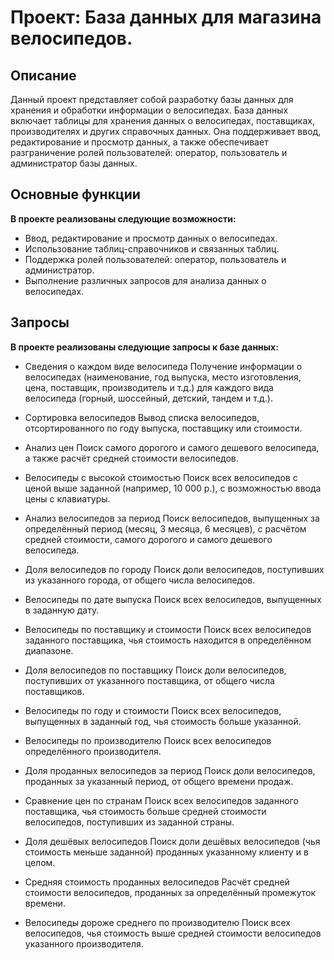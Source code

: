 # Проект: База данных для магазина велосипедов.

## Описание
Данный проект представляет собой разработку базы данных для хранения и обработки информации о велосипедах. База данных включает таблицы для хранения данных о велосипедах, поставщиках, производителях и других справочных данных. Она поддерживает ввод, редактирование и просмотр данных, а также обеспечивает разграничение ролей пользователей: оператор, пользователь и администратор базы данных.

## Основные функции
**В проекте реализованы следующие возможности:**
- Ввод, редактирование и просмотр данных о велосипедах.
- Использование таблиц-справочников и связанных таблиц.
- Поддержка ролей пользователей: оператор, пользователь и администратор.
- Выполнение различных запросов для анализа данных о велосипедах.

## Запросы
**В проекте реализованы следующие запросы к базе данных:**
- Сведения о каждом виде велосипеда
Получение информации о велосипедах (наименование, год выпуска, место изготовления, цена, поставщик, производитель и т.д.) для каждого вида велосипеда (горный, шоссейный, детский, тандем и т.д.).

- Сортировка велосипедов
Вывод списка велосипедов, отсортированного по году выпуска, поставщику или стоимости.

- Анализ цен
Поиск самого дорогого и самого дешевого велосипеда, а также расчёт средней стоимости велосипедов.

- Велосипеды с высокой стоимостью
Поиск всех велосипедов с ценой выше заданной (например, 10 000 р.), с возможностью ввода цены с клавиатуры.

- Анализ велосипедов за период
Поиск велосипедов, выпущенных за определённый период (месяц, 3 месяца, 6 месяцев), с расчётом средней стоимости, самого дорогого и самого дешевого велосипеда.

- Доля велосипедов по городу
Поиск доли велосипедов, поступивших из указанного города, от общего числа велосипедов.

- Велосипеды по дате выпуска
Поиск всех велосипедов, выпущенных в заданную дату.

- Велосипеды по поставщику и стоимости
Поиск всех велосипедов заданного поставщика, чья стоимость находится в определённом диапазоне.

- Доля велосипедов по поставщику
Поиск доли велосипедов, поступивших от указанного поставщика, от общего числа поставщиков.

- Велосипеды по году и стоимости
Поиск всех велосипедов, выпущенных в заданный год, чья стоимость больше указанной.

- Велосипеды по производителю
Поиск всех велосипедов определённого производителя.

- Доля проданных велосипедов за период
Поиск доли велосипедов, проданных за указанный период, от общего времени продаж.

- Сравнение цен по странам
Поиск всех велосипедов заданного поставщика, чья стоимость больше средней стоимости велосипедов, поступивших из заданной страны.

- Доля дешёвых велосипедов
Поиск доли дешёвых велосипедов (чья стоимость меньше заданной) проданных указанному клиенту и в целом.

- Средняя стоимость проданных велосипедов
Расчёт средней стоимости велосипедов, проданных за определённый промежуток времени.

- Велосипеды дороже среднего по производителю
Поиск всех велосипедов, чья стоимость выше средней стоимости велосипедов указанного производителя.
